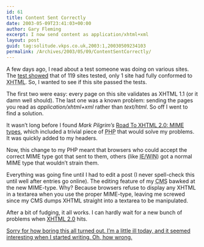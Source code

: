 ```yaml
---
id: 61
title: Content Sent Correctly
date: 2003-05-09T23:41:03+00:00
author: Gary Fleming
excerpt: I now send content as application/xhtml+xml
layout: post
guid: tag:solitude.vkps.co.uk,2003:1,20030509234103
permalink: /Archives/2003/05/09/ContentSentCorrectly/
---
```

A few days ago, I read about a test someone was doing on various sites. The [test showed](http://www.goer.org/Journal/2003/Apr/index.html#29) that of 119 sites tested, only 1 site had fully conformed to <acronym title="eXtensible HyperText Markup Language">XHTML</acronym>. So, I wanted to see if this site passed the tests.

The first two were easy: every page on this site validates as XHTML 1.1 (or it damn well should). The last one was a known problem: sending the pages you read as _application/xhtml+xml_ rather than _text/html_. So off I went to find a solution.

It wasn&#8217;t long before I found <cite>Mark Pilgrim&#8217;s</cite> [Road To XHTML 2.0: MIME types](http://www.xml.com/pub/a/2003/03/19/dive-into-xml.html), which included a trivial piece of <acronym title="PHP: Hypertext Preprocessor">PHP</acronym> that would solve my problems. It was quickly added to my headers.

Now, this change to my PHP meant that browsers who could accept the correct MIME type got that sent to them, others (like <acronym title="Internet Explorer/Windows">IE/WIN</acronym>) got a normal MIME type that wouldn&#8217;t strain them.

Everything was going fine until I had to edit a post (I never spell-check this until well after entries go online). The editing feature of my <acronym title="Content Management System">CMS</acronym> bawked at the new MIME-type. Why? Because browsers refuse to display any XHTML in a textarea when you use the proper MIME-type, leaving me screwed since my CMS dumps XHTML straight into a textarea to be manipulated.

After a bit of fudging, it all works. I can hardly wait for a new bunch of problems when [XHTML 2.0](http://www.w3.org/TR/2003/WD-xhtml2-20030506/) hits.

<ins>Sorry for how boring this all turned out. I&#8217;m a little ill today, and it seemed interesting when I started writing. Oh, how wrong.</ins>